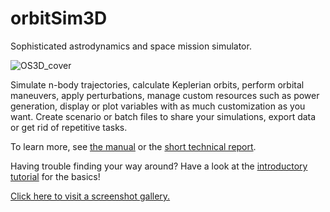 # orbitSim3D

Sophisticated astrodynamics and space mission simulator.

![OS3D_cover](https://github.com/user-attachments/assets/21a5a518-c06e-4511-8e4f-cc5deacbbcf1)

Simulate n-body trajectories, calculate Keplerian orbits, perform orbital maneuvers, apply perturbations, manage custom resources such as power generation, display or plot variables with as much customization as you want.
Create scenario or batch files to share your simulations, export data or get rid of repetitive tasks.

To learn more, see [the manual](https://github.com/arda-guler/orbitSim3D/blob/master/docs/MANUAL.md) or the [short technical report](https://github.com/arda-guler/orbitSim3D/blob/master/docs/OrbitSim3D.pdf).

Having trouble finding your way around? Have a look at the [introductory tutorial](https://github.com/arda-guler/orbitSim3D/blob/master/docs/tutorial.md) for the basics!

[Click here to visit a screenshot gallery.](https://arda-guler.github.io/OrbitSim3D-web/gallery.html)
